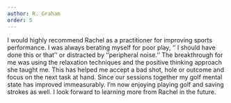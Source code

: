 ```yaml
---
author: R. Graham
order: 5
---
```

I would highly recommend Rachel as a practitioner for improving sports performance. I was always berating myself for poor play, ‘’ I should have done this or that’’ or distracted by ‘’peripheral noise.’’ The breakthrough for me was using the relaxation techniques and the positive thinking approach she taught me. This has helped me accept a bad shot, hole or outcome and focus on the next task at hand. Since our sessions together my golf mental state has improved immeasurably. I’m now enjoying playing golf and saving strokes as well. I look forward to learning more from Rachel in the future.